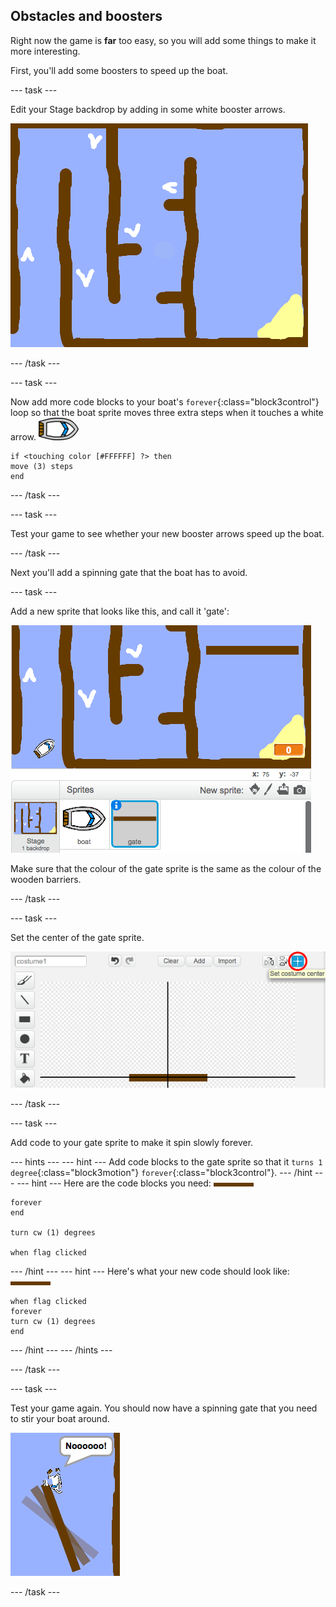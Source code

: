 ## Obstacles and boosters

Right now the game is **far** too easy, so you will add some things to make it more interesting.

First, you'll add some boosters to speed up the boat.

--- task ---

Edit your Stage backdrop by adding in some white booster arrows.

 ![screenshot](images/boat-boost.png)

--- /task ---

--- task ---

Now add more code blocks to your boat's `forever`{:class="block3control"} loop so that the boat sprite moves three extra steps when it touches a white arrow.
![boat-sprite](images/boat_resize.png)
```blocks3
if <touching color [#FFFFFF] ?> then
move (3) steps
end
```
--- /task ---

--- task ---

Test your game to see whether your new booster arrows speed up the boat.

--- /task ---

Next you'll add a spinning gate that the boat has to avoid.

--- task ---

Add a new sprite that looks like this, and call it 'gate':

 ![screenshot](images/boat-gate.png)

Make sure that the colour of the gate sprite is the same as the colour of the wooden barriers.

--- /task ---

--- task ---

Set the center of the gate sprite.

 ![screenshot](images/boat-center.png)

--- /task ---

--- task ---

Add code to your gate sprite to make it spin slowly forever.

--- hints ---
--- hint ---
Add code blocks to the gate sprite so that it `turns 1 degree`{:class="block3motion"} `forever`{:class="block3control"}.
--- /hint ---
--- hint ---
Here are the code blocks you need:
![gate](images/gate.png)
```blocks3
forever
end

turn cw (1) degrees

when flag clicked
```
--- /hint ---
--- hint ---
Here's what your new code should look like:
![gate](images/gate.png)
```blocks3
when flag clicked
forever
turn cw (1) degrees
end
```
--- /hint ---
--- /hints ---

--- /task ---

--- task ---

Test your game again. You should now have a spinning gate that you need to stir your boat around.

 ![screenshot](images/boat-gate-test.png)

--- /task ---

